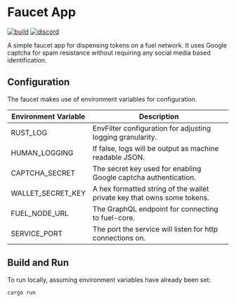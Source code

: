 Faucet App
===
[![build](https://github.com/FuelLabs/faucet/actions/workflows/ci.yml/badge.svg)](https://github.com/FuelLabs/faucet/actions/workflows/ci.yml)
[![discord](https://img.shields.io/badge/chat%20on-discord-orange?&logo=discord&logoColor=ffffff&color=7389D8&labelColor=6A7EC2)](https://discord.gg/xfpK4Pe)

A simple faucet app for dispensing tokens on a fuel network. It uses Google captcha for spam resistance
without requiring any social media based identification.

## Configuration
The faucet makes use of environment variables for configuration.

| Environment Variable | Description                                                             |
|----------------------|-------------------------------------------------------------------------|
| RUST_LOG             | EnvFilter configuration for adjusting logging granularity.              |
| HUMAN_LOGGING        | If false, logs will be output as machine readable JSON.                 |
| CAPTCHA_SECRET       | The secret key used for enabling Google captcha authentication.         |
| WALLET_SECRET_KEY    | A hex formatted string of the wallet private key that owns some tokens. |
| FUEL_NODE_URL        | The GraphQL endpoint for connecting to fuel-core.                       |
| SERVICE_PORT         | The port the service will listen for http connections on.               |

## Build and Run

To run locally, assuming environment variables have already been set:
```shell
cargo run
```
